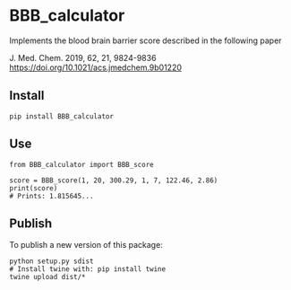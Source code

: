 # BBB_calculator

Implements the blood brain barrier score described in the following paper

J. Med. Chem. 2019, 62, 21, 9824-9836
https://doi.org/10.1021/acs.jmedchem.9b01220

## Install

```
pip install BBB_calculator
```

## Use

```
from BBB_calculator import BBB_score

score = BBB_score(1, 20, 300.29, 1, 7, 122.46, 2.86)
print(score)
# Prints: 1.815645...
```

## Publish

To publish a new version of this package:

```
python setup.py sdist
# Install twine with: pip install twine
twine upload dist/*
```

